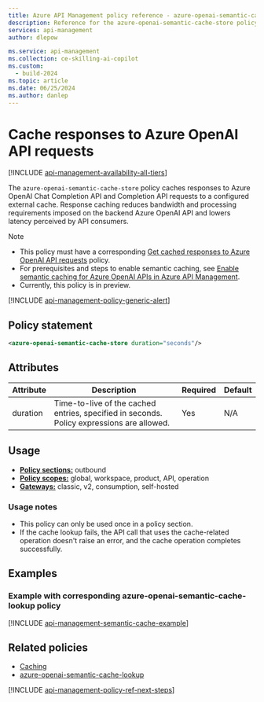```yaml
---
title: Azure API Management policy reference - azure-openai-semantic-cache-store
description: Reference for the azure-openai-semantic-cache-store policy available for use in Azure API Management. Provides policy usage, settings, and examples.
services: api-management
author: dlepow

ms.service: api-management
ms.collection: ce-skilling-ai-copilot
ms.custom:
  - build-2024
ms.topic: article
ms.date: 06/25/2024
ms.author: danlep
---
```


# Cache responses to Azure OpenAI API requests

[!INCLUDE [api-management-availability-all-tiers](../../includes/api-management-availability-all-tiers.md)]

The `azure-openai-semantic-cache-store` policy caches responses to Azure OpenAI Chat Completion API and Completion API requests to a configured external cache. Response caching reduces bandwidth and processing requirements imposed on the backend Azure OpenAI API and lowers latency perceived by API consumers.

> [!NOTE]
> * This policy must have a corresponding [Get cached responses to Azure OpenAI API requests](azure-openai-semantic-cache-lookup-policy.md) policy. 
> * For prerequisites and steps to enable semantic caching, see [Enable semantic caching for Azure OpenAI APIs in Azure API Management](azure-openai-enable-semantic-caching.md).
> * Currently, this policy is in preview.

[!INCLUDE [api-management-policy-generic-alert](../../includes/api-management-policy-generic-alert.md)]

## Policy statement

```xml
<azure-openai-semantic-cache-store duration="seconds"/>
```


## Attributes

| Attribute         | Description                                            | Required | Default |
| ----------------- | ------------------------------------------------------ | -------- | ------- |
| duration         | Time-to-live of the cached entries, specified in seconds. Policy expressions are allowed.    | Yes      | N/A               |


## Usage

- [**Policy sections:**](./api-management-howto-policies.md#sections) outbound
- [**Policy scopes:**](./api-management-howto-policies.md#scopes) global, workspace, product, API, operation
-  [**Gateways:**](api-management-gateways-overview.md) classic, v2, consumption, self-hosted

### Usage notes

- This policy can only be used once in a policy section.
- If the cache lookup fails, the API call that uses the cache-related operation doesn't raise an error, and the cache operation completes successfully. 

## Examples

### Example with corresponding azure-openai-semantic-cache-lookup policy

[!INCLUDE [api-management-semantic-cache-example](../../includes/api-management-semantic-cache-example.md)]

## Related policies

* [Caching](api-management-policies.md#caching)
* [azure-openai-semantic-cache-lookup](azure-openai-semantic-cache-lookup-policy.md)

[!INCLUDE [api-management-policy-ref-next-steps](../../includes/api-management-policy-ref-next-steps.md)]
